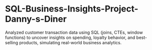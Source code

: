 # SQL-Business-Insights-Project-Danny-s-Diner
Analyzed customer transaction data using SQL (joins, CTEs, window functions) to uncover insights on spending, loyalty behavior, and best-selling products, simulating real-world business analytics.
